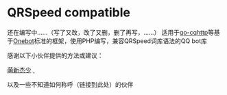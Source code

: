 # QRSpeed compatible

还在编写中……（写了又改，改了又删，删了再写，……）
适用于[go-cqhttp](https://github.com/Mrs4s/go-cqhttp)等基于[Onebot](https://github.com/botuniverse/onebot)标准的框架，使用PHP编写，兼容QRSpeed词库语法的QQ bot库

感谢以下小伙伴提供的方法或建议：

[萌新杰少](https://github.com/1250422131)
[ ]()

以及一些不知道如何称呼（链接到此处）的伙伴
